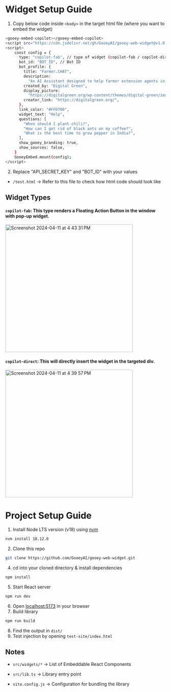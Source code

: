 # Widget Setup Guide
1. Copy below code inside `<body>` in the target html file (where you want to embed the widget)
```bash
<gooey-embed-copilot></gooey-embed-copilot>
<script src="https://cdn.jsdelivr.net/gh/GooeyAI/gooey-web-widget@v1.0.22/dist/lib.js"></script>
<script>
    const config = {
      type: "copilot-fab", // type of widget (copilot-fab / copilot-direct)
      bot_id: "BOT_ID", // Bot ID
      bot_profile: {
        title: "Farmer.CHAT",
        description:
          "An AI Assistant designed to help farmer extension agents in India.",
        created_by: "Digital Green",
        display_picture:
          "https://digitalgreen.org/wp-content/themes/digital-green/images/favicons/apple-touch-icon.png",
        creator_link: "https://digitalgreen.org/",
      },
      link_color: "#FFD700",
      widget_text: "Help",
      questions: [
        "When should I plant chili?",
        "How can I get rid of black ants on my coffee?",
        "What is the best time to grow pepper in India?",
      ],
      show_gooey_branding: true,
      show_sources: false,
    }
    GooeyEmbed.mount(config);
</script>
```

2. Replace "API_SECRET_KEY" and "BOT_ID" with your values

- `/test.html` -> Refer to this file to check how html code should look like

## Widget Types

#### `copilot-fab`: This type renders a Floating Action Button in the window with pop-up widget.
<img width="400" alt="Screenshot 2024-04-11 at 4 43 31 PM" src="https://github.com/GooeyAI/gooey-web-widget/assets/65861855/677fc8b5-340c-426b-a140-81aefa4c88b8">

#### `copilot-direct`: This will directly insert the widget in the targeted div.
<img width="400" alt="Screenshot 2024-04-11 at 4 39 57 PM" src="https://github.com/GooeyAI/gooey-web-widget/assets/65861855/33fd3a35-4bf0-4700-be48-dc0d169d6ed3">


# Project Setup Guide

1. Install Node LTS version (v18) using [nvm](https://github.com/nvm-sh/nvm)
```bash
nvm install 18.12.0
```
2. Clone this repo
```bash
git clone https://github.com/GooeyAI/gooey-web-widget.git
```
4. cd into your cloned directory & install dependencies
```bash
npm install
```
5. Start React server
```bash
npm run dev
```
6. Open [localhost:5173](http://localhost:5173) in your browser
7. Build library
 ```bash
npm run build
```
8. Find the output in `dist/`
9. Test injection by opening `test-site/index.html`

## Notes

- `src/widgets/*` -> List of Embeddable React Components

- `src/lib.ts` -> Library entry point

- `vite.config.js` -> Configuration for bundling the library
